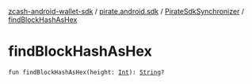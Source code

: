[zcash-android-wallet-sdk](../../index.md) / [pirate.android.sdk](../index.md) / [PirateSdkSynchronizer](index.md) / [findBlockHashAsHex](./find-block-hash-as-hex.md)

# findBlockHashAsHex

`fun findBlockHashAsHex(height: `[`Int`](https://kotlinlang.org/api/latest/jvm/stdlib/kotlin/-int/index.html)`): `[`String`](https://kotlinlang.org/api/latest/jvm/stdlib/kotlin/-string/index.html)`?`